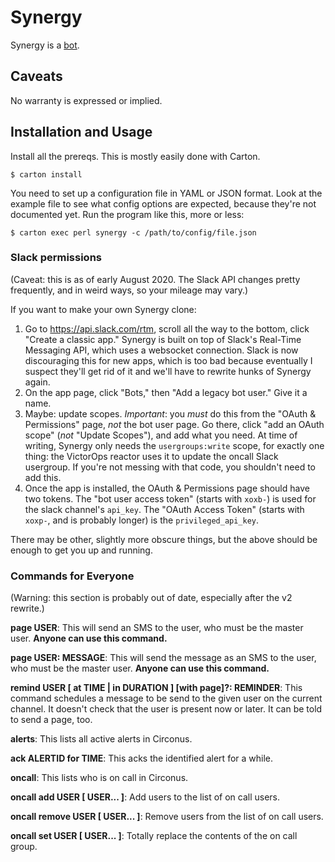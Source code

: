 # Synergy

Synergy is a [bot](https://en.wikipedia.org/wiki/IRC_bot).

## Caveats

No warranty is expressed or implied.

## Installation and Usage

Install all the prereqs.  This is mostly easily done with Carton.

    $ carton install

You need to set up a configuration file in YAML or JSON format.  Look at the
example file to see what config options are expected, because they're not
documented yet.  Run the program like this, more or less:

    $ carton exec perl synergy -c /path/to/config/file.json

### Slack permissions

(Caveat: this is as of early August 2020. The Slack API changes pretty
frequently, and in weird ways, so your mileage may vary.)

If you want to make your own Synergy clone:

1. Go to https://api.slack.com/rtm, scroll all the way to the bottom, click
   "Create a classic app." Synergy is built on top of Slack's Real-Time
   Messaging API, which uses a websocket connection. Slack is now discouraging
   this for new apps, which is too bad because eventually I suspect they'll
   get rid of it and we'll have to rewrite hunks of Synergy again.
2. On the app page, click "Bots," then "Add a legacy bot user." Give it a
   name.
3. Maybe: update scopes. *Important*: you _must_ do this from the "OAuth &
   Permissions" page, _not_ the bot user page. Go there, click "add an OAuth
   scope" (_not_ "Update Scopes"), and add what you need. At time of writing,
   Synergy only needs the `usergroups:write` scope, for exactly one thing: the
   VictorOps reactor uses it to update the oncall Slack usergroup. If you're
   not messing with that code, you shouldn't need to add this.
4. Once the app is installed, the OAuth & Permissions page should have two
   tokens. The "bot user access token" (starts with `xoxb-`) is used for the
   slack channel's `api_key`. The "OAuth Access Token" (starts with `xoxp-`,
   and is probably longer) is the `privileged_api_key`.

There may be other, slightly more obscure things, but the above should be
enough to get you up and running.

### Commands for Everyone

(Warning: this section is probably out of date, especially after the v2
rewrite.)

**page USER**: This will send an SMS to the user, who must be the master user.
**Anyone can use this command.**

**page USER: MESSAGE**: This will send the message as an SMS to the user, who
must be the master user.  **Anyone can use this command.**

**remind USER [ at TIME | in DURATION ] [with page]?: REMINDER**: This command
schedules a message to be send to the given user on the current channel.  It
doesn't check that the user is present now or later.  It can be told to send a
page, too.

**alerts**: This lists all active alerts in Circonus.

**ack ALERTID for TIME**: This acks the identified alert for a while.

**oncall**: This lists who is on call in Circonus.

**oncall add USER [ USER... ]**: Add users to the list of on call users.

**oncall remove USER [ USER... ]**: Remove users from the list of on call users.

**oncall set USER [ USER... ]**: Totally replace the contents of the on call
group.

